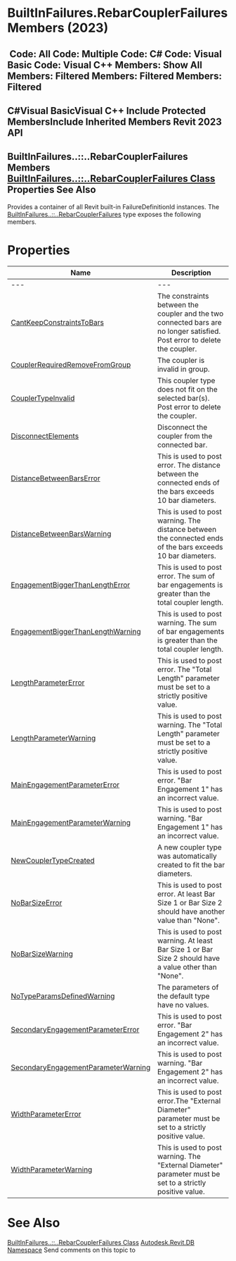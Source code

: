 # BuiltInFailures.RebarCouplerFailures Members (2023)

﻿
 Code: All Code: Multiple Code: C# Code: Visual Basic Code: Visual C++  Members: Show All Members: Filtered Members: Filtered Members: Filtered   
---  
C#Visual BasicVisual C++
Include Protected MembersInclude Inherited Members
Revit 2023 API  
---  
BuiltInFailures..::..RebarCouplerFailures Members  
[BuiltInFailures..::..RebarCouplerFailures Class](f1af7139-8dc7-c6de-b703-b01eb95fdff3.md "BuiltInFailures.RebarCouplerFailures Class") Properties See Also  
---  
Provides a container of all Revit built-in FailureDefinitionId instances.
The [BuiltInFailures..::..RebarCouplerFailures](f1af7139-8dc7-c6de-b703-b01eb95fdff3.md "BuiltInFailures.RebarCouplerFailures Class") type exposes the following members.
# Properties
| Name | Description |
| --- | --- |
| --- | --- | --- |
| [CantKeepConstraintsToBars](92b1d6c6-5e03-9414-ba4f-66c9090044a2.md "CantKeepConstraintsToBars Property") | The constraints between the coupler and the two connected bars are no longer satisfied. Post error to delete the coupler. |
| [CouplerRequiredRemoveFromGroup](60730f9c-74a5-9ee9-4acc-d0f96283ee1e.md "CouplerRequiredRemoveFromGroup Property") | The coupler is invalid in group. |
| [CouplerTypeInvalid](83dffa17-a810-b1a1-927b-fd18a76aca5a.md "CouplerTypeInvalid Property") | This coupler type does not fit on the selected bar(s). Post error to delete the coupler. |
| [DisconnectElements](19dafbc8-d4b0-dc39-3242-0a37c95ec44f.md "DisconnectElements Property") | Disconnect the coupler from the connected bar. |
| [DistanceBetweenBarsError](3874401a-e754-c985-7c7d-0c48c3106257.md "DistanceBetweenBarsError Property") | This is used to post error. The distance between the connected ends of the bars exceeds 10 bar diameters. |
| [DistanceBetweenBarsWarning](91b18d1e-0df7-c438-2a0b-54c97c55524e.md "DistanceBetweenBarsWarning Property") | This is used to post warning. The distance between the connected ends of the bars exceeds 10 bar diameters. |
| [EngagementBiggerThanLengthError](2083e5fa-8920-6e91-e9d9-30973b12d409.md "EngagementBiggerThanLengthError Property") | This is used to post error. The sum of bar engagements is greater than the total coupler length. |
| [EngagementBiggerThanLengthWarning](71179097-aa4b-63e8-87a2-765ae08953aa.md "EngagementBiggerThanLengthWarning Property") | This is used to post warning. The sum of bar engagements is greater than the total coupler length. |
| [LengthParameterError](4e3f31fd-8b17-e0b7-d9a2-5637384ea803.md "LengthParameterError Property") | This is used to post error. The "Total Length" parameter must be set to a strictly positive value. |
| [LengthParameterWarning](9d841342-d2de-be3b-f034-3a5d986b8f37.md "LengthParameterWarning Property") | This is used to post warning. The "Total Length" parameter must be set to a strictly positive value. |
| [MainEngagementParameterError](d23c0c68-b464-b9d3-4385-833edd687207.md "MainEngagementParameterError Property") | This is used to post error. "Bar Engagement 1" has an incorrect value. |
| [MainEngagementParameterWarning](ad7d5a9b-c776-bfa7-ea1c-4b1a91c3f7c5.md "MainEngagementParameterWarning Property") | This is used to post warning. "Bar Engagement 1" has an incorrect value. |
| [NewCouplerTypeCreated](05633cfb-accb-a9fe-15f2-b59bc6990876.md "NewCouplerTypeCreated Property") | A new coupler type was automatically created to fit the bar diameters. |
| [NoBarSizeError](9014e174-dd82-a368-48cd-5e398c984777.md "NoBarSizeError Property") | This is used to post error. At least Bar Size 1 or Bar Size 2 should have another value than "None". |
| [NoBarSizeWarning](2dd57241-1e01-291c-52ec-1c279fbbfa2a.md "NoBarSizeWarning Property") | This is used to post warning. At least Bar Size 1 or Bar Size 2 should have a value other than "None". |
| [NoTypeParamsDefinedWarning](bdfe2f34-b502-1b60-c9cb-d89c3033ed8b.md "NoTypeParamsDefinedWarning Property") | The parameters of the default type have no values. |
| [SecondaryEngagementParameterError](2cdc39c6-5ea0-a176-4d98-b62ba650febe.md "SecondaryEngagementParameterError Property") | This is used to post error. "Bar Engagement 2" has an incorrect value. |
| [SecondaryEngagementParameterWarning](53f0a684-3415-7078-fdd0-1c9bbd0de765.md "SecondaryEngagementParameterWarning Property") | This is used to post warning. "Bar Engagement 2" has an incorrect value. |
| [WidthParameterError](3797028d-4955-c2ef-b39a-f8bb1631822a.md "WidthParameterError Property") | This is used to post error.The "External Diameter" parameter must be set to a strictly positive value. |
| [WidthParameterWarning](a7dc3a0f-981d-6d20-d687-01bc216896b2.md "WidthParameterWarning Property") | This is used to post warning. The "External Diameter" parameter must be set to a strictly positive value. |

# See Also
[BuiltInFailures..::..RebarCouplerFailures Class](f1af7139-8dc7-c6de-b703-b01eb95fdff3.md "BuiltInFailures.RebarCouplerFailures Class")
[Autodesk.Revit.DB Namespace](87546ba7-461b-c646-cbb1-2cb8f5bff8b2.md "Autodesk.Revit.DB Namespace")
Send comments on this topic to 
